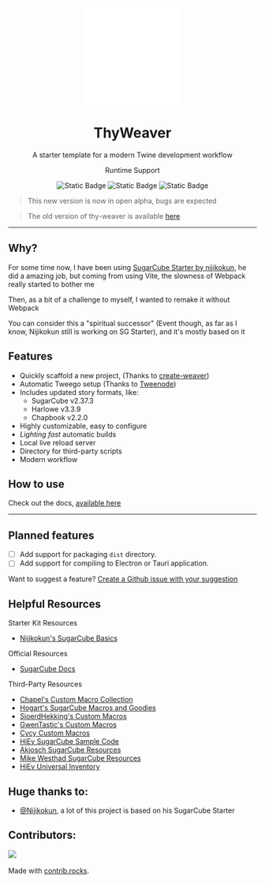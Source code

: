 <!-- Logo created using MaterialDesign icons available at: https://github.com/Templarian/MaterialDesign -->
<div align='center'>
  <img align='center' height='200px' alt='Logo' src='./logo.svg'>
</div>

<h1 align='center'>ThyWeaver</h1>

<p align='center'>
  A starter template for a modern Twine development workflow
</p>


<p align='center'>Runtime Support</p>
<div align='center'>
  <img alt="Static Badge" src="https://img.shields.io/badge/any_text-Supported-green?label=Bun">
  <img alt="Static Badge" src="https://img.shields.io/badge/any_text-Supported-green?label=Node%2022%20">
  <img alt="Static Badge" src="https://img.shields.io/badge/any_text-Unsupported-red?label=Deno">
</div> 

> This new version is now in open alpha, bugs are expected

> The old version of thy-weaver is available [here](https://github.com/greatsquare0/thy-weaver/releases/tag/legacy)

---
## Why?

For some time now, I have been using [SugarCube Starter by nijikokun](https://github.com/nijikokun/sugarcube-starter), he did a amazing job, but coming from using Vite, the slowness of Webpack really started to bother me

Then, as a bit of a challenge to myself, I wanted to remake it without Webpack

You can consider this a "spiritual successor" (Event though, as far as I know, Nijikokun still is working on SG Starter), and it's mostly based on it

## Features

- Quickly scaffold a new project, (Thanks to [create-weaver](/packages/create-weaver/readme.md))
- Automatic Tweego setup (Thanks to [Tweenode](https://github.com/greatsquare0/tweenode))
- Includes updated story formats, like:
  - SugarCube v2.37.3
  - Harlowe v3.3.9 
  - Chapbook v2.2.0
- Highly customizable, easy to configure
- *Lighting fast* automatic builds
- Local live reload server
- Directory for third-party scripts
- Modern workflow

## How to use

Check out the docs, [available here](https://github.com/greatsquare0/thy-weaver)

---

## Planned features

- [ ] Add support for packaging `dist` directory.
- [ ] Add support for compiling to Electron or Tauri application.

Want to suggest a feature? [Create a Github issue with your suggestion](https://github.com/greatsquare0/thy-weaver/issues/new/choose)

## Helpful Resources

Starter Kit Resources

- [Nijikokun's SugarCube Basics](https://github.com/nijikokun/sugarcube-starter/wiki/SugarCube-Basics)

Official Resources

- [SugarCube Docs](https://www.motoslave.net/sugarcube/2/docs/)

Third-Party Resources

- [Chapel's Custom Macro Collection](https://github.com/ChapelR/custom-macros-for-sugarcube-2)
- [Hogart's SugarCube Macros and Goodies](https://github.com/hogart/sugar-cube-utils)
- [SjoerdHekking's Custom Macros](https://github.com/SjoerdHekking/custom-macros-sugarcube2)
- [GwenTastic's Custom Macros](https://github.com/GwenTastic/Custom-Macros-for-Sugarcube)
- [Cycy Custom Macros](https://github.com/cyrusfirheir/cycy-wrote-custom-macros)
- [HiEv SugarCube Sample Code](https://qjzhvmqlzvoo5lqnrvuhmg-on.drv.tw/UInv/Sample_Code.html#Main%20Menu)
- [Akjosch SugarCube Resources](https://github.com/Akjosch/sugarcube-modules)
- [Mike Westhad SugarCube Resources](https://github.com/mikewesthad/twine-resources)
- [HiEv Universal Inventory](https://github.com/HiEv/UInv)


## Huge thanks to:

- [@Nijikokun](https://github.com/nijikokun), a lot of this project is based on his SugarCube Starter

## Contributors:

<a href="https://github.com/greatsquare0/thy-weaver/graphs/contributors">
  <img src="https://contrib.rocks/image?repo=greatsquare0/thy-weaver" />
</a>

Made with [contrib.rocks](https://contrib.rocks).
